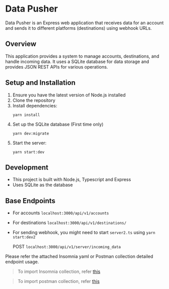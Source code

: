# Data Pusher

Data Pusher is an Express web application that receives data for an account and sends it to different platforms (destinations) using webhook URLs.

## Overview

This application provides a system to manage accounts, destinations, and handle incoming data. It uses a SQLite database for data storage and provides JSON REST APIs for various operations.

## Setup and Installation

1. Ensure you have the latest version of Node.js installed
2. Clone the repository
3. Install dependencies:
   ```
   yarn install
   ```
4. Set up the SQLite database (First time only)
   ```
   yarn dev:migrate
   ```
5. Start the server:
   ```
   yarn start:dev
   ```

## Development

- This project is built with Node.js, Typescript and Express
- Uses SQLite as the database

## Base Endpoints

- For accounts
  `localhost:3000/api/v1/accounts`

- For destinations
  `localhost:3000/api/v1/destinations/`

- For sending webhook, you might need to start `server2.ts` using `yarn start:dev2`

  POST `localhost:3000/api/v1/server/incoming_data`




Please refer the attached Insomnia yaml or Postman collection detailed endpoint usage.
> To import Insomnia collection, refer [this](https://docs.insomnia.rest/insomnia/import-export-data)

> To import postman collection, refer [this](https://learning.postman.com/docs/getting-started/importing-and-exporting/importing-and-exporting-overview/#exporting-postman-data)


